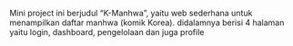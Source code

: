 Mini project ini berjudul “K-Manhwa”, yaitu  web sederhana untuk menampilkan daftar manhwa (komik Korea). didalamnya berisi 4 halaman yaitu login, dashboard, pengelolaan dan juga profile
